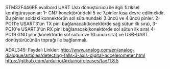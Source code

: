 STM32F446RE evalbord UART Usb dönüştürücü ile ilgili fiziksel konfigürasyonlar:
1- CN7 konektöründeki 5 ve 7.pinler kısa devre edilmelidir. Bu pinler soldaki konnektörün sol sütunundaki 3.üncü ve 4.üncü
pinler.
2- PC11'e USART3'ün TX pini bağlanacak(konektörde sağ sütun ilk sıra), 
3- PC10'e USART3'ün RX pini bağlanacak(konektörde sol sütun ilk sıra)
4- PC19 GND pini (konektörde sol sütun ve 10.uncu sıra) ve USB-UART dönüştürücünün toprağı ile bağlanmalı.


ADXL345: Faydalı Linkler:
http://www.analog.com/en/analog-dialogue/articles/detecting-falls-3-axis-digital-accelerometer.html
https://github.com/arduino/Arduino/releases/tag/1.8.5

